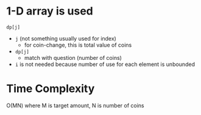 # 1-D array is used
`dp[j]`
- `j` (not something usually used for index)
  - for coin-change, this is total value of coins
- `dp[j]`
  - match with question (number of coins)
- `i` is not needed because number of use for each element is unbounded

# Time Complexity
O(MN) where M is target amount, N is number of coins
